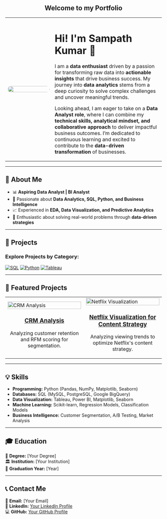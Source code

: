 <div align="center">
  <h2>Welcome to my Portfolio</h2>
</div>

<table>
  <tr>
    <td width="30%">
      <img src="[https://your-image-link.jpg](https://sampath-kothapalli.github.io/myportfolio/static/media/myimage.1d930c2f74cb27de0588.jpg)" width="100%" style="border-radius: 10px;">
    </td>
    <td width="70%">
      <h1>Hi! I'm Sampath Kumar 👋</h1>
      <p>
        I am a <strong>data enthusiast</strong> driven by a passion for transforming raw data into <strong>actionable insights</strong> 
        that drive business success. My journey into <strong>data analytics</strong> stems from a deep curiosity to solve 
        complex challenges and uncover meaningful trends.
      </p>
      <p>
        Looking ahead, I am eager to take on a <strong>Data Analyst role</strong>, where I can combine my 
        <strong>technical skills, analytical mindset, and collaborative approach</strong> to deliver impactful 
        business outcomes. I’m dedicated to continuous learning and excited to contribute to the 
        <strong>data-driven transformation</strong> of businesses.
      </p>
    </td>
  </tr>
</table>

---

## 🔹 **About Me**
- 📊 **Aspiring Data Analyst | BI Analyst**
- 🚀 Passionate about **Data Analytics, SQL, Python, and Business Intelligence**
- 📈 Experienced in **EDA, Data Visualization, and Predictive Analytics**
- 🌟 Enthusiastic about solving real-world problems through **data-driven strategies**

---

## 📌 **Projects**
### Explore Projects by Category:
[![SQL](https://img.shields.io/badge/SQL-Projects-blue?style=for-the-badge)](#sql-projects)
[![Python](https://img.shields.io/badge/Python-Projects-yellow?style=for-the-badge)](#python-projects)
[![Tableau](https://img.shields.io/badge/Tableau-Projects-orange?style=for-the-badge)](#tableau-projects)

---

## 🔹 **Featured Projects**
<div align="center">
  
<table>
  <tr>
    <td width="50%">
      <img src="https://via.placeholder.com/600x300" alt="CRM Analysis" width="100%">
      <h3 align="center">
        <a href="https://github.com/yourusername/crm-analysis">CRM Analysis</a>
      </h3>
      <p align="center">Analyzing customer retention and RFM scoring for segmentation.</p>
    </td>
    <td width="50%">
      <img src="https://via.placeholder.com/600x300" alt="Netflix Visualization" width="100%">
      <h3 align="center">
        <a href="https://github.com/yourusername/netflix-visualization">Netflix Visualization for Content Strategy</a>
      </h3>
      <p align="center">Analyzing viewing trends to optimize Netflix's content strategy.</p>
    </td>
  </tr>
</table>

</div>

---

## 💡 **Skills**
- **Programming:** Python (Pandas, NumPy, Matplotlib, Seaborn)
- **Databases:** SQL (MySQL, PostgreSQL, Google BigQuery)
- **Data Visualization:** Tableau, Power BI, Matplotlib, Seaborn
- **Machine Learning:** Scikit-learn, Regression Models, Classification Models
- **Business Intelligence:** Customer Segmentation, A/B Testing, Market Analysis

---

## 🎓 **Education**
📖 **Degree:** [Your Degree]  
🏛️ **Institution:** [Your Institution]  
📆 **Graduation Year:** [Year]  

---

## 📞 **Contact Me**
📩 **Email:** [Your Email]  
🔗 **LinkedIn:** [Your LinkedIn Profile](https://www.linkedin.com/in/sampath-kumar/)  
💻 **GitHub:** [Your GitHub Profile](https://github.com/yourusername)  
